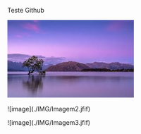 <p> Teste Github </p>

![image](./IMG/Imagem1.jfif)
<p> </p>
![image](./IMG/Imagem2.jfif)
<p> </p>
![image](./IMG/Imagem3.jfif)
